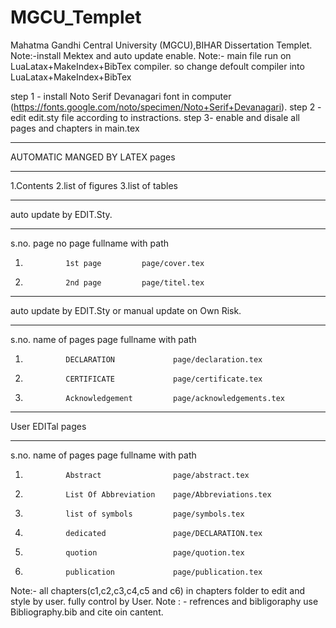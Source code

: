 # MGCU_Templet
Mahatma Gandhi Central University (MGCU),BIHAR Dissertation Templet.
Note:-install Mektex and auto update enable.
Note:- main file run on LuaLatax+MakeIndex+BibTex compiler. so change defoult compiler into LuaLatax+MakeIndex+BibTex


step 1 - install Noto Serif Devanagari font in computer (https://fonts.google.com/noto/specimen/Noto+Serif+Devanagari).
step 2 - edit edit.sty file according to instractions.
step 3- enable and disale all pages and chapters in main.tex


___________________________________________________
AUTOMATIC MANGED BY LATEX pages
_____________________________________________________
1.Contents
2.list of figures
3.list of tables

_____________________________________________________
auto update by EDIT.Sty.
_____________________________________________________
s.no.           page no          page fullname with path
1.              1st page         page/cover.tex
2.              2nd page         page/titel.tex


_____________________________________________________
auto update by EDIT.Sty or manual update on Own Risk.
_____________________________________________________
s.no.           name of pages           page fullname with path
1.              DECLARATION             page/declaration.tex
2.              CERTIFICATE             page/certificate.tex
3.              Acknowledgement         page/acknowledgements.tex


___________________________________________________________
User EDITal pages
___________________________________________________________
s.no.           name of pages           page fullname with path
1.              Abstract                page/abstract.tex
2.              List Of Abbreviation    page/Abbreviations.tex
3.              list of symbols         page/symbols.tex
4.              dedicated               page/DECLARATION.tex
5.              quotion                 page/quotion.tex
6.              publication             page/publication.tex



Note:- all chapters(c1,c2,c3,c4,c5 and c6) in chapters folder to edit and style by user. fully  control by User.
Note : - refrences and bibligoraphy use Bibliography.bib and cite oin cantent.
